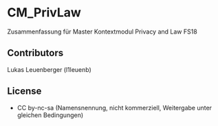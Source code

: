 # CM_PrivLaw
Zusammenfassung für Master Kontextmodul Privacy and Law FS18
    
## Contributors
Lukas Leuenberger (l1leuenb)

## License
- CC by-nc-sa (Namensnennung, nicht kommerziell, Weitergabe unter gleichen Bedingungen)
